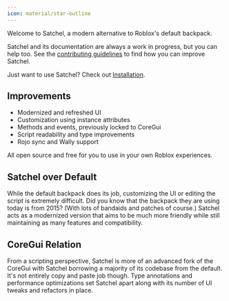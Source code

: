 ```yaml
---
icon: material/star-outline
---
```


Welcome to Satchel, a modern alternative to Roblox's default backpack.

Satchel and its documentation are always a work in progress, but you can help too. See the [contributing guidelines](https://github.com/RyanLua/Satchel/blob/main/.github/CONTRIBUTING.md) to find how you can improve Satchel.

Just want to use Satchel? Check out [Installation].

  [Installation]: installation.md

## Improvements

* Modernized and refreshed UI
* Customization using instance attributes
* Methods and events, previously locked to CoreGui
* Script readability and type improvements
* Rojo sync and Wally support

All open source and free for you to use in your own Roblox experiences.

## Satchel over Default

While the default backpack does its job, customizing the UI or editing the script is extremely difficult. Did you know that the backpack they are using today is from 2015? (With lots of bandaids and patches of course.) Satchel acts as a modernized version that aims to be much more friendly while still maintaining as many features and compatibility.

## CoreGui Relation

From a scripting perspective, Satchel is more of an advanced fork of the CoreGui with Satchel borrowing a majority of its codebase from the default. It's not entirely copy and paste job though. Type annotations and performance optimizations set Satchel apart along with its number of UI tweaks and refactors in place.
